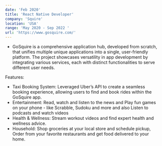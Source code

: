 ```yaml
---
date: 'Feb 2020'
title: 'React Native Developer'
company: 'Squire'
location: 'USA'
range: 'May 2020 - Sep 2022 '
url: 'https://www.gosquire.com/'
---
```


- GoSquire is a comprehensive application hub, developed from scratch, that unifies multiple unique applications into a single, user-friendly platform. The project showcases versatility in app development by integrating various services, each with distinct functionalities to serve different user needs.

Features:

- Taxi Booking System: Leveraged Uber’s API to create a seamless booking experience, allowing users to find and book rides within the GoSquire app.
- Entertainment: Read, watch and listen to the news and Play fun games on your phone - like Scrabble, Sudoku and more and also Listen to podcasts and watch videos
- Health & Wellness: Stream workout videos and find expert health and wellness advice.
- Household: Shop groceries at your local store and schedule pickup, Order from your favorite restaurants and get food delivered to your home.
